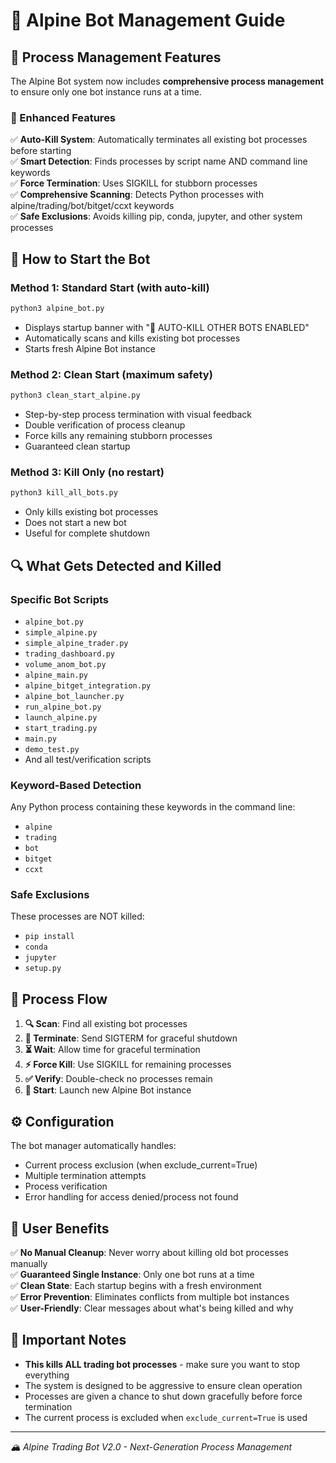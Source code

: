 # 🤖 Alpine Bot Management Guide

## 🛑 Process Management Features

The Alpine Bot system now includes **comprehensive process management** to ensure only one bot instance runs at a time.

### 🔧 Enhanced Features

✅ **Auto-Kill System**: Automatically terminates all existing bot processes before starting  
✅ **Smart Detection**: Finds processes by script name AND command line keywords  
✅ **Force Termination**: Uses SIGKILL for stubborn processes  
✅ **Comprehensive Scanning**: Detects Python processes with alpine/trading/bot/bitget/ccxt keywords  
✅ **Safe Exclusions**: Avoids killing pip, conda, jupyter, and other system processes  

## 🚀 How to Start the Bot

### Method 1: Standard Start (with auto-kill)
```bash
python3 alpine_bot.py
```
- Displays startup banner with "🛑 AUTO-KILL OTHER BOTS ENABLED"
- Automatically scans and kills existing bot processes
- Starts fresh Alpine Bot instance

### Method 2: Clean Start (maximum safety)
```bash
python3 clean_start_alpine.py
```
- Step-by-step process termination with visual feedback
- Double verification of process cleanup
- Force kills any remaining stubborn processes
- Guaranteed clean startup

### Method 3: Kill Only (no restart)
```bash
python3 kill_all_bots.py
```
- Only kills existing bot processes
- Does not start a new bot
- Useful for complete shutdown

## 🔍 What Gets Detected and Killed

### Specific Bot Scripts
- `alpine_bot.py`
- `simple_alpine.py`
- `simple_alpine_trader.py`
- `trading_dashboard.py`
- `volume_anom_bot.py`
- `alpine_main.py`
- `alpine_bitget_integration.py`
- `alpine_bot_launcher.py`
- `run_alpine_bot.py`
- `launch_alpine.py`
- `start_trading.py`
- `main.py`
- `demo_test.py`
- And all test/verification scripts

### Keyword-Based Detection
Any Python process containing these keywords in the command line:
- `alpine`
- `trading`
- `bot`
- `bitget`
- `ccxt`

### Safe Exclusions
These processes are NOT killed:
- `pip install`
- `conda`
- `jupyter`
- `setup.py`

## 🔄 Process Flow

1. **🔍 Scan**: Find all existing bot processes
2. **🛑 Terminate**: Send SIGTERM for graceful shutdown
3. **⏳ Wait**: Allow time for graceful termination
4. **⚡ Force Kill**: Use SIGKILL for remaining processes
5. **✅ Verify**: Double-check no processes remain
6. **🚀 Start**: Launch new Alpine Bot instance

## ⚙️ Configuration

The bot manager automatically handles:
- Current process exclusion (when exclude_current=True)
- Multiple termination attempts
- Process verification
- Error handling for access denied/process not found

## 🎯 User Benefits

✅ **No Manual Cleanup**: Never worry about killing old bot processes manually  
✅ **Guaranteed Single Instance**: Only one bot runs at a time  
✅ **Clean State**: Each startup begins with a fresh environment  
✅ **Error Prevention**: Eliminates conflicts from multiple bot instances  
✅ **User-Friendly**: Clear messages about what's being killed and why  

## 🚨 Important Notes

- **This kills ALL trading bot processes** - make sure you want to stop everything
- The system is designed to be aggressive to ensure clean operation
- Processes are given a chance to shut down gracefully before force termination
- The current process is excluded when `exclude_current=True` is used

---

*🏔️ Alpine Trading Bot V2.0 - Next-Generation Process Management* 